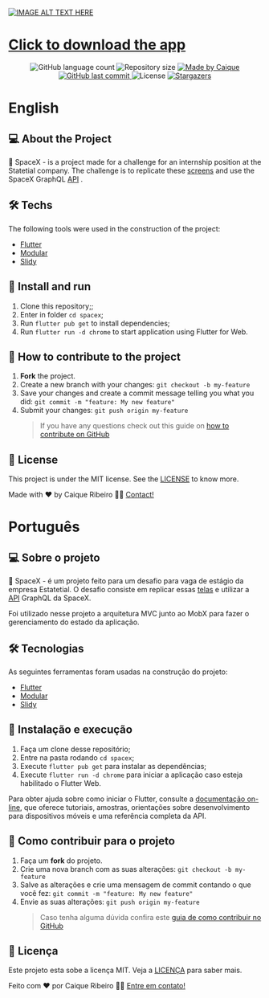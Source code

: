 [![IMAGE ALT TEXT HERE](https://s4.gifyu.com/images/ezgif.com-gif-maker-3386e21f2c9fe059e.gif)](https://www.youtube.com/watch?v=8QzWyf8-g-4)

<p align="center">
  <a href="https://github.com/CaiqueR/spacex/raw/master/spacex.apk" target="_blank">
    <h1>Click to download the app</h1>
  </a>
</p>

<p align="center">
  <img alt="GitHub language count" src="https://img.shields.io/github/languages/count/caiquer/spacex?color=%2304D361">

  <img alt="Repository size" src="https://img.shields.io/github/repo-size/caiquer/spacex">

  <a href="https://www.linkedin.com/in/caiquer/">
    <img alt="Made by Caique" src="https://img.shields.io/badge/made%20by-Caique Ribeiro-%2304D361">
  </a>
	
  
  <a href="https://github.com/caiquer/spacex/commits/master">
    <img alt="GitHub last commit" src="https://img.shields.io/github/last-commit/caiquer/spacex">
  </a>

  <img alt="License" src="https://img.shields.io/badge/license-MIT-brightgreen">
   <a href="https://github.com/caiquer/spacex/stargazers">
    <img alt="Stargazers" src="https://img.shields.io/github/stars/caiquer/spacex?style=social">
  </a>
</p>

# English

## 💻 About the Project

🚀 SpaceX - is a project made for a challenge for an internship position at the Statetial company. The challenge is to replicate these [screens](<https://www.figma.com/file/9rQGYHs4bcXhZWy31BIGZs/SpaceXAppUI-(Copy)?node-id=0%3A1>) and use the SpaceX GraphQL [API](https://api.spacex.land/graphql/) .

## 🛠 Techs

The following tools were used in the construction of the project:

- [Flutter](http://flutter.dev/)
- [Modular](https://github.com/Flutterando/modular)
- [Slidy](https://github.com/Flutterando/slidy)

## 🚀 Install and run

1. Clone this repository;;
2. Enter in folder `cd spacex`;
3. Run `flutter pub get` to install dependencies;
4. Run `flutter run -d chrome` to start application using Flutter for Web.

## 🤔 How to contribute to the project

1. **Fork** the project.
2. Create a new branch with your changes: `git checkout -b my-feature`
3. Save your changes and create a commit message telling you what you did: `git commit -m "feature: My new feature"`
4. Submit your changes: `git push origin my-feature`
   > If you have any questions check out this guide on [how to contribute on GitHub](https://github.com/firstcontributions/first-contributions)

## 📝 License

This project is under the MIT license. See the [LICENSE](https://github.com/CaiqueR/spacex/blob/master/LICENSE.md) to know more.

Made with ❤️ by Caique Ribeiro 👋🏽 [Contact!](https://www.linkedin.com/in/caiquer/)

# Português

## 💻 Sobre o projeto

🚀 SpaceX - é um projeto feito para um desafio para vaga de estágio da empresa Estatetial. O desafio consiste em replicar essas [telas](<https://www.figma.com/file/9rQGYHs4bcXhZWy31BIGZs/SpaceXAppUI-(Copy)?node-id=0%3A1>) e utilizar a [API](https://api.spacex.land/graphql/) GraphQL da SpaceX.

Foi utilizado nesse projeto a arquitetura MVC junto ao MobX para fazer o gerenciamento do estado da aplicação.

## 🛠 Tecnologias

As seguintes ferramentas foram usadas na construção do projeto:

- [Flutter](http://flutter.dev/)
- [Modular](https://github.com/Flutterando/modular)
- [Slidy](https://github.com/Flutterando/slidy)

## 🚀 Instalação e execução

1. Faça um clone desse repositório;
2. Entre na pasta rodando `cd spacex`;
3. Execute `flutter pub get` para instalar as dependências;
4. Execute `flutter run -d chrome` para iniciar a aplicação caso esteja habilitado o Flutter Web.

Para obter ajuda sobre como iniciar o Flutter, consulte a
[documentação on-line](https://flutter.dev/docs), que oferece tutoriais,
amostras, orientações sobre desenvolvimento para dispositivos móveis e uma referência completa da API.

## 🤔 Como contribuir para o projeto

1. Faça um **fork** do projeto.
2. Crie uma nova branch com as suas alterações: `git checkout -b my-feature`
3. Salve as alterações e crie uma mensagem de commit contando o que você fez: `git commit -m "feature: My new feature"`
4. Envie as suas alterações: `git push origin my-feature`
   > Caso tenha alguma dúvida confira este [guia de como contribuir no GitHub](https://github.com/firstcontributions/first-contributions)

## 📝 Licença

Este projeto esta sobe a licença MIT. Veja a [LICENÇA](https://github.com/CaiqueR/spacex/blob/master/LICENSE) para saber mais.

Feito com ❤️ por Caique Ribeiro 👋🏽 [Entre em contato!](https://www.linkedin.com/in/caiquer/)
